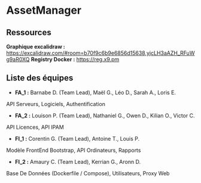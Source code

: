 # AssetManager

## Ressources
**Graphique excalidraw :** https://excalidraw.com/#room=b70f9c6b9e6856d15638,yjcLH3aAZH_RFuWg9aR0XQ
**Registry Docker :** https://reg.x9.pm

## Liste des équipes
- **FA_1 :** Barnabe D. (Team Lead), Maël G., Léo D., Sarah A., Loris E. 
  
API Serveurs, Logiciels, Authentification

- **FA_2 :** Louison P. (Team Lead), Nathaniel G., Owen D., Kilian O., Victor C. 
  
API Licences, API IPAM 

- **FI_1 :** Corentin G. (Team Lead), Antoine T., Louis P.

Modèle FrontEnd Bootstrap, API Ordinateurs, Rapports

- **FI_2 :** Amaury C. (Team Lead), Kerrian G., Aronn D. 

Base De Données (Dockerfile / Compose), Utilisateurs, Proxy Web 
